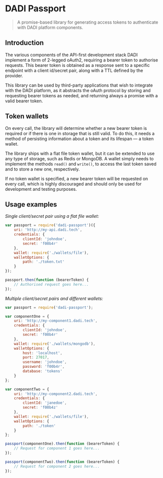 # DADI Passport

> A promise-based library for generating access tokens to authenticate with DADI platform components.

## Introduction

The various components of the API-first development stack DADI implement a form of 2-legged oAuth2, requiring a bearer token to authorise requests. This bearer token is obtained as a response sent to a specific endpoint with a client id/secret pair, along with a TTL defined by the provider.

This library can be used by third-party applications that wish to integrate with the DADI platform, as it abstracts the oAuth protocol by storing and requesting bearer tokens as needed, and returning always a promise with a valid bearer token.

## Token wallets

On every call, the library will determine whether a new bearer token is required or if there is one in storage that is still valid. To do this, it needs a method of persisting information about a token and its lifespan — a token wallet.

The library ships with a flat file token wallet, but it can be extended to use any type of storage, such as Redis or MongoDB. A wallet simply needs to implement the methods `read()` and `write()`, to access the last token saved and to store a new one, respectively.

If no token wallet is specified, a new bearer token will be requested on every call, which is highly discouraged and should only be used for development and testing purposes.

## Usage examples

*Single client/secret pair using a flat file wallet:*
```js
var passport = require('dadi-passport')({
	uri: 'http://my-api.dadi.tech',
	credentials: {
		clientId: 'johndoe',
		secret: 'f00b4r'		
	},
	wallet: require('./wallets/file'),
	walletOptions: {
		path: './token.txt'
	}
});

passport.then(function (bearerToken) {
    // Authorised request goes here...
});
```

*Multiple client/secret pairs and different wallets:*

```js
var passport = require('dadi-passport');

var componentOne = {
    uri: 'http://my-component1.dadi.tech',
    credentials: {
        clientId: 'johndoe',
        secret: 'f00b4r'
    },
    wallet: require('./wallets/mongodb'),
    walletOptions: {
        host: 'localhost',
        port: 27017,
        username: 'johndoe',
        password: 'f00b4r',
        database: 'tokens'
    }
};

var componentTwo = {
    uri: 'http://my-component2.dadi.tech',
    credentials: {
        clientId: 'janedoe',
        secret: 'f00b4z'
    },
    wallet: require('./wallets/file'),
    walletOptions: {
        path: './token'
    }
};

passport(componentOne).then(function (bearerToken) {
    // Request for component 1 goes here...
});

passport(componentTwo).then(function (bearerToken) {
    // Request for component 2 goes here...
});
```
